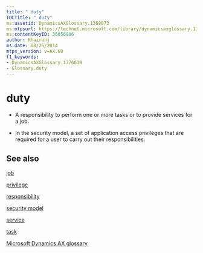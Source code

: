 ```yaml
---
title: " duty"
TOCTitle: " duty"
ms:assetid: DynamicsAXGlossary.1368073
ms:mtpsurl: https://technet.microsoft.com/library/dynamicsaxglossary.1368073(v=AX.60)
ms:contentKeyID: 36056806
author: Khairunj
ms.date: 08/25/2014
mtps_version: v=AX.60
f1_keywords:
- DynamicsAXGlossary.1376019
- Glossary.duty
---
```


# duty

  - A responsibility to perform one or more tasks or to provide services for a job.

  - In the security model, a set of application access privileges that are required for a user to carry out their responsibilities.

## See also

[job](job.md)

[privilege](privilege.md)

[responsibility](responsibility.md)

[security model](security-model.md)

[service](service.md)

[task](task.md)

[Microsoft Dynamics AX glossary](glossary/microsoft-dynamics-ax-glossary.md)

  


